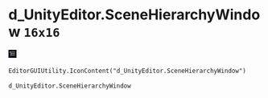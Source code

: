 # d_UnityEditor.SceneHierarchyWindow `16x16`
<img src="/img/d_UnityEditor.SceneHierarchyWindow.png" width=16 height=16>

``` CSharp
EditorGUIUtility.IconContent("d_UnityEditor.SceneHierarchyWindow")
```
```
d_UnityEditor.SceneHierarchyWindow
```

